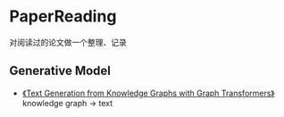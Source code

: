 # PaperReading
对阅读过的论文做一个整理、记录
## Generative Model
- [《Text Generation from Knowledge Graphs with Graph Transformers》](../notes/master/TextFromKG.md)
  knowledge graph -> text

